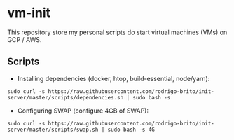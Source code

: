 # vm-init

This repository store my personal scripts do start virtual machines (VMs) on GCP / AWS.



## Scripts

 - Installing dependencies (docker, htop, build-essential, node/yarn): 
 
```sudo curl -s https://raw.githubusercontent.com/rodrigo-brito/init-server/master/scripts/dependencies.sh | sudo bash -s```

 - Configuring SWAP (configure 4GB of SWAP): 

```sudo curl -s https://raw.githubusercontent.com/rodrigo-brito/init-server/master/scripts/swap.sh | sudo bash -s 4G```
